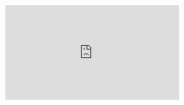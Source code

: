 <center>
	<iframe border=0 frameborder=0 height=300 width=550
 src="https://twitframe.com/show?url="></iframe>
</center>